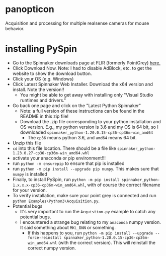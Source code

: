 # panopticon
Acquisition and processing for multiple realsense cameras for mouse behavior. 

# installing PySpin
* Go to the Spinnaker downloads page at FLIR (formerly PointGrey) [here.](https://www.flir.com/products/spinnaker-sdk/)
* Click Download Now. Note: I had to disable AdBlock, etc. to get the website to show the download button.
* Click your OS (e.g. Windows)
* Click Latest Spinnaker Web Installer. Download the x64 version and install. Note the version!!
  * You might be able to get away with installing only "Visual Studio runtimes and drivers."
* Go back one page and click on the "Latest Python Spinnaker"
  * Note: a full version of these instructions can be found in the README in this zip file!
  * Download the .zip file corresponding to your python installation and OS version. E.g., my python version is 3.6 and my OS is 64 bit, so I downloaded `spinnaker_python-1.20.0.15-cp36-cp36m-win_amd64`
    * The `cp36` means python 3.6, and `amd64` means 64 bit.
* Unzip this file
* `cd` into this file location. There should be a file like `spinnaker_python-1.23.0.27-cp36-cp36m-win_amd64.whl`
* activate your anaconda or pip environment!!!
* run `python -m ensurepip` to ensure that pip is installed
* run `python -m pip install --upgrade pip numpy`. This makes sure that `numpy` is installed
* Finally, to install PySpin, run `python -m pip install spinnaker_python-1.x.x.x-cp36-cp36m-win_amd64.whl`, with of course the correct filename for your version.
* To verify installation, make sure your point grey is connected and run `python Examples\Python3\Acquisition.py`.
* Potential bugs
  * It's very important to run the `Acquistion.py` example to catch any potential bugs.
  * I encountered a strange bug relating to my `anaconda` numpy version. It said something about `MKL_DNN` or something.
    * If this happens to you, run `python -m pip install --upgrade --force-reinstall spinnaker_python-1.20.0.15-cp36-cp36m-win_amd64.whl` (with the correct version). This will reinstall the correct numpy version.
